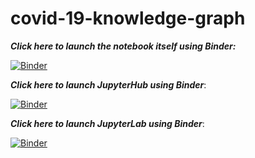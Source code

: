 # covid-19-knowledge-graph

___Click here to launch the notebook itself using Binder:___

[![Binder](https://mybinder.org/badge_logo.svg)](https://mybinder.org/v2/gh/allstonfojas/covid-19-knowledge-graph/master?filepath=location_cleaning.ipynb)

___Click here to launch JupyterHub using Binder___:

[![Binder](https://mybinder.org/badge_logo.svg)](https://mybinder.org/v2/gh/allstonfojas/covid-19-knowledge-graph/master)

___Click here to launch JupyterLab using Binder___:

[![Binder](https://mybinder.org/badge_logo.svg)](https://mybinder.org/v2/gh/allstonfojas/covid-19-knowledge-graph/master?urlpath=lab/tree/location_cleaning.ipynb)
